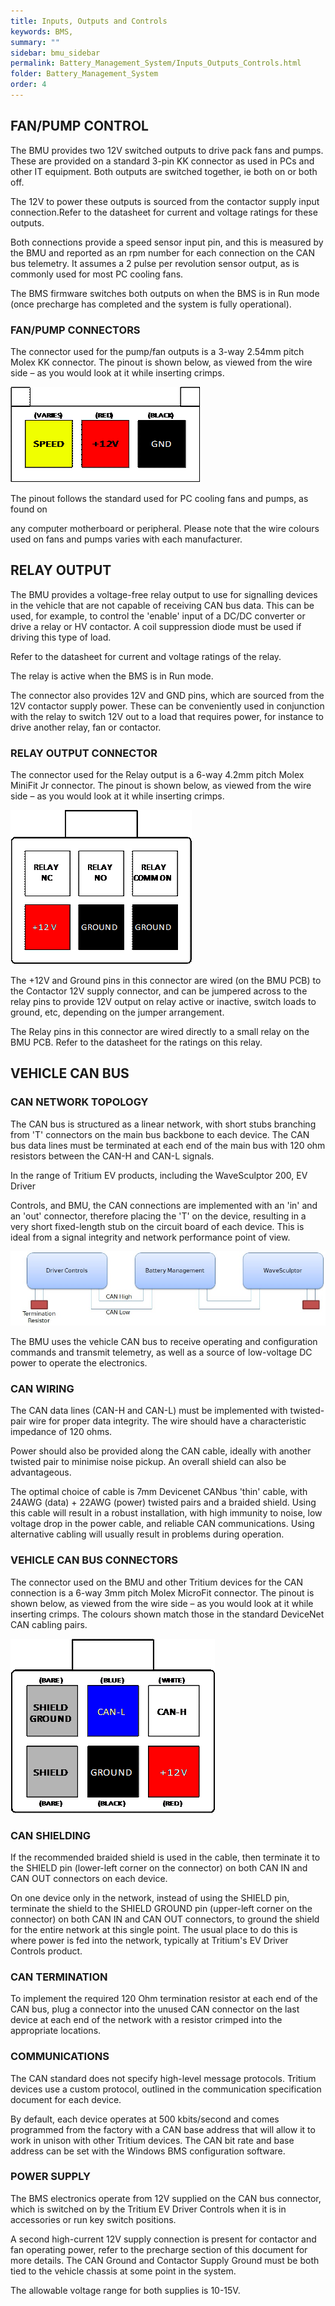 ```yaml
---
title: Inputs, Outputs and Controls
keywords: BMS, 
summary: ""
sidebar: bmu_sidebar
permalink: Battery_Management_System/Inputs_Outputs_Controls.html
folder: Battery_Management_System
order: 4
---
```


## FAN/PUMP CONTROL
The BMU provides two 12V switched outputs to drive pack fans and pumps. These are provided on a standard 3-pin KK connector as used in PCs and other IT equipment.  Both outputs are switched together, ie both on or both off.

The 12V to power these outputs is sourced from the contactor supply input connection.Refer to the datasheet for current and voltage ratings for these outputs.

Both connections provide a speed sensor input pin, and this is measured by the BMU and reported as an rpm number for each connection on the CAN bus telemetry.  It assumes a 2 pulse per revolution sensor output, as is commonly used for most PC cooling fans.

The BMS firmware switches both outputs on when the BMS is in Run mode (once precharge has completed and the system is fully operational).

### FAN/PUMP CONNECTORS
The connector used for the pump/fan outputs is a 3-way 2.54mm pitch Molex KK connector.  The pinout is shown below, as viewed from the wire side – as you would look at it while inserting crimps. 

![BMU Fan Connectors](/images/IMPS_BMU_Fan_Connectors.gif)

The pinout follows the standard used for PC cooling fans and pumps, as found on

any computer motherboard or peripheral.  Please note that the wire colours used on fans and pumps varies with each manufacturer.

## RELAY OUTPUT
The BMU provides a voltage-free relay output to use for signalling devices in the vehicle that are not capable of receiving CAN bus data.  This can be used, for example, to control the 'enable' input of a DC/DC converter or drive a relay or HV contactor.   A coil suppression diode must be used if driving this type of load.

Refer to the datasheet for current and voltage ratings of the relay.

The relay is active when the BMS is in Run mode. 

The connector also provides 12V and GND pins, which are sourced from the 12V contactor supply power.  These can be conveniently used in conjunction with the relay to switch 12V out to a load that requires power, for instance to drive another relay, fan or contactor.

### RELAY OUTPUT CONNECTOR
The connector used for the Relay output is a 6-way 4.2mm pitch Molex MiniFit Jr connector.  The pinout is shown below, as viewed from the wire side – as you would look at it while inserting crimps. 

![BMU Relay Output Connector](/images/IMPS_BMU_Relay_Output_Connector.gif)

The +12V and Ground pins in this connector are wired (on the BMU PCB) to the Contactor 12V supply connector, and can be jumpered across to the relay pins to provide 12V output on relay active or inactive, switch loads to ground, etc, depending on the jumper arrangement.

The Relay pins in this connector are wired directly to a small relay on the BMU PCB.  Refer to the datasheet for the ratings on this relay.

## VEHICLE CAN BUS
### CAN NETWORK TOPOLOGY
The CAN bus is structured as a linear network, with short stubs branching from 'T' connectors on the main bus backbone to each device.  The CAN bus data lines must be terminated at each end of the main bus with 120 ohm resistors between the CAN-H and CAN-L signals.

In the range of Tritium EV products, including the WaveSculptor 200, EV Driver

Controls, and BMU, the CAN connections are implemented with an 'in' and an 'out' connector, therefore placing the 'T' on the device, resulting in a very short fixed-length stub on the circuit board of each device.  This is ideal from a signal integrity and network performance point of view.

![BMU Vechicle CAN BUS Topology](/images/IMPS_BMU_Vechicle_CAN_BUS_Topology.jpg)

The BMU uses the vehicle CAN bus to receive operating and configuration commands and transmit telemetry, as well as a source of low-voltage DC power to operate the electronics.

### CAN WIRING
The CAN data lines (CAN-H and CAN-L) must be implemented with twisted-pair wire for proper data integrity.  The wire should have a characteristic impedance of 120 ohms. 

Power should also be provided along the CAN cable, ideally with another twisted pair to minimise noise pickup.  An overall shield can also be advantageous. 

The optimal choice of cable is 7mm Devicenet CANbus 'thin' cable, with 24AWG (data) + 22AWG (power) twisted pairs and a braided shield.  Using this cable will result in a robust installation, with high immunity to noise, low voltage drop in the power cable, and reliable CAN communications.  Using alternative cabling will usually result in problems during operation.

### VEHICLE CAN BUS CONNECTORS
The connector used on the BMU and other Tritium devices for the CAN connection is a 6-way 3mm pitch Molex MicroFit connector.  The pinout is shown below, as viewed from the wire side – as you would look at it while inserting crimps.  The colours shown match those in the standard DeviceNet CAN cabling pairs.

![BMU Vehicle CanBUS Connectors](/images/IMPS_BMU_Vehicle_CAN_BUS_Connectors.gif)

### CAN SHIELDING
If the recommended braided shield is used in the cable, then terminate it to the SHIELD pin (lower-left corner on the connector) on both CAN IN and CAN OUT connectors on each device. 

On one device only in the network, instead of using the SHIELD pin, terminate the shield to the SHIELD GROUND pin (upper-left corner on the connector) on both CAN IN and CAN OUT connectors, to ground the shield for the entire network at this single point.  The usual place to do this is where power is fed into the network, typically at Tritium's EV Driver Controls product.

### CAN TERMINATION
To implement the required 120 Ohm termination resistor at each end of the CAN bus, plug a connector into the unused CAN connector on the last device at each end of the network with a resistor crimped into the appropriate locations.

### COMMUNICATIONS
The CAN standard does not specify high-level message protocols. Tritium devices use a custom protocol, outlined in the communication specification document for each device.

By default, each device operates at 500 kbits/second and comes programmed from the factory with a CAN base address that will allow it to work in unison with other Tritium devices. The CAN bit rate and base address can be set with the Windows BMS configuration software.

### POWER SUPPLY
The BMS electronics operate from 12V supplied on the CAN bus connector, which is switched on by the Tritium EV Driver Controls when it is in accessories or run key switch positions. 

A second high-current 12V supply connection is present for contactor and fan operating power, refer to the precharge section of this document for more details.  The CAN Ground and Contactor Supply Ground must be both tied to the vehicle chassis at some point in the system.

The allowable voltage range for both supplies is 10-15V.
